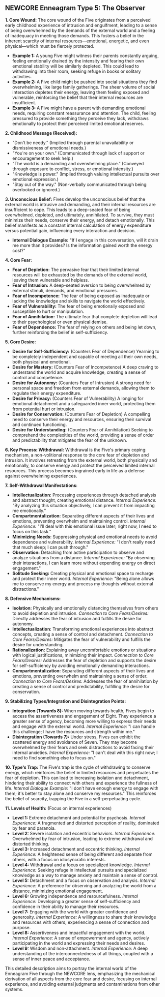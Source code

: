 ## NEWCORE Enneagram Type 5: The Observer

**1. Core Wound:**  The core wound of the Five originates from a perceived early childhood experience of intrusion and engulfment, leading to a sense of being overwhelmed by the demands of the external world and a feeling of inadequacy in meeting those demands. This fosters a belief in the inherent scarcity of internal resources—emotional, energetic, and even physical—which must be fiercely protected.

* **Example 1:** A young Five might witness their parents constantly arguing, feeling emotionally drained by the intensity and fearing their own emotional stability will be similarly depleted. This could lead to withdrawing into their room, seeking refuge in books or solitary activities.
* **Example 2:** A Five child might be pushed into social situations they find overwhelming, like large family gatherings. The sheer volume of social interaction depletes their energy, leaving them feeling exposed and vulnerable, reinforcing the belief that their internal resources are insufficient.
* **Example 3:**  A Five might have a parent with demanding emotional needs, requiring constant reassurance and attention. The child, feeling pressured to provide something they perceive they lack, withdraws emotionally to protect their perceived limited emotional reserves.

**2. Childhood Message (Received):**

* "Don't be needy." (Implied through parental unavailability or dismissiveness of emotional needs.)
* "You're on your own." (Communicated through lack of support or encouragement to seek help.)
* "The world is a demanding and overwhelming place." (Conveyed through exposure to conflict, stress, or emotional intensity.)
* "Knowledge is power." (Implied through valuing intellectual pursuits over emotional expression.)
* "Stay out of the way." (Non-verbally communicated through being overlooked or ignored.)

**3. Unconscious Belief:** Fives develop the unconscious belief that the external world is intrusive and demanding, and their internal resources are insufficient to cope. This leads to a deep-seated fear of being overwhelmed, depleted, and ultimately, annihilated. To survive, they must minimize their needs, conserve their energy, and detach emotionally.  This belief manifests as a constant internal calculation of energy expenditure versus potential gain, influencing every interaction and decision.

* **Internal Dialogue Example:** "If I engage in this conversation, will it drain me more than it provides? Is the information gained worth the energy cost?"

**4. Core Fear:**

* **Fear of Depletion:** The pervasive fear that their limited internal resources will be exhausted by the demands of the external world, leaving them vulnerable and helpless.
* **Fear of Intrusion:** A deep-seated aversion to being overwhelmed by external stimuli, demands, and emotional pressures.
* **Fear of Incompetence:** The fear of being exposed as inadequate or lacking the knowledge and skills to navigate the world effectively.
* **Fear of Vulnerability:**  The fear of being emotionally exposed and susceptible to hurt or manipulation.
* **Fear of Annihilation:** The ultimate fear that complete depletion will lead to their psychological or even physical demise.
* **Fear of Dependence:** The fear of relying on others and being let down, further reinforcing the belief in self-sufficiency.

**5. Core Desire:**

* **Desire for Self-Sufficiency:**  (Counters Fear of Dependence) Yearning to be completely independent and capable of meeting all their own needs, both physical and emotional.
* **Desire for Mastery:** (Counters Fear of Incompetence) A deep craving to understand the world and acquire knowledge, creating a sense of control and competence.
* **Desire for Autonomy:** (Counters Fear of Intrusion) A strong need for personal space and freedom from external demands, allowing them to regulate their energy expenditure.
* **Desire for Privacy:** (Counters Fear of Vulnerability)  A longing for emotional detachment and a safeguarded inner world, protecting them from potential hurt or intrusion.
* **Desire for Conservation:** (Counters Fear of Depletion) A compelling need to conserve their energy and resources, ensuring their survival and continued functioning.
* **Desire for Understanding:** (Counters Fear of Annihilation) Seeking to comprehend the complexities of the world, providing a sense of order and predictability that mitigates the fear of the unknown.

**6. Key Process: Withdrawal:**  Withdrawal is the Five's primary coping mechanism, a non-volitional response to the core fear of depletion and intrusion.  It involves retreating from the external world, both physically and emotionally, to conserve energy and protect the perceived limited internal resources. This process becomes ingrained early in life as a defense against overwhelming experiences.

**7. Self-Withdrawal Manifestations:**

* **Intellectualization:**  Processing experiences through detached analysis and abstract thought, creating emotional distance. *Internal Experience:* "By analyzing this situation objectively, I can prevent it from impacting me emotionally."
* **Compartmentalization:** Separating different aspects of their lives and emotions, preventing overwhelm and maintaining control. *Internal Experience:* "I'll deal with this emotional issue later; right now, I need to focus on this task."
* **Minimizing Needs:** Suppressing physical and emotional needs to avoid dependence and vulnerability. *Internal Experience:* "I don't really need that much sleep; I can push through."
* **Observation:** Detaching from active participation to observe and analyze situations from a distance. *Internal Experience:* "By observing their interactions, I can learn more without expending energy on direct engagement."
* **Solitude Seeking:**  Creating physical and emotional space to recharge and protect their inner world. *Internal Experience:* "Being alone allows me to conserve my energy and process my thoughts without external distractions."

**8. Defensive Mechanisms:**

* **Isolation:**  Physically and emotionally distancing themselves from others to avoid depletion and intrusion.  *Connection to Core Fears/Desires:* Directly addresses the fear of intrusion and fulfills the desire for autonomy.
* **Intellectualization:** Transforming emotional experiences into abstract concepts, creating a sense of control and detachment. *Connection to Core Fears/Desires:* Mitigates the fear of vulnerability and fulfills the desire for understanding.
* **Rationalization:**  Explaining away uncomfortable emotions or situations with logical justifications, minimizing their impact. *Connection to Core Fears/Desires:* Addresses the fear of depletion and supports the desire for self-sufficiency by avoiding emotionally demanding interactions.
* **Compartmentalization:**  Separating different aspects of their lives and emotions, preventing overwhelm and maintaining a sense of order. *Connection to Core Fears/Desires:*  Addresses the fear of annihilation by creating a sense of control and predictability, fulfilling the desire for conservation.


**9. Stabilizing Types/Integration and Disintegration Points:**

* **Integration (Towards 8):** When moving towards health, Fives begin to access the assertiveness and engagement of Eight.  They experience a greater sense of agency, becoming more willing to express their needs and engage with the external world. *Internal Experience:* "I can handle this challenge; I have the resources and strength within me."
* **Disintegration (Towards 7):** Under stress, Fives can exhibit the scattered energy and avoidance of Seven.  They may become overwhelmed by their fears and seek distractions to avoid facing their internal anxieties. *Internal Experience:*  "I can't deal with this right now; I need to find something else to focus on."

**10. Type's Trap:**  The Five's trap is the cycle of withdrawing to conserve energy, which reinforces the belief in limited resources and perpetuates the fear of depletion.  This can lead to increasing isolation and detachment, hindering their ability to connect with others and experience the fullness of life. *Internal Dialogue Example:* "I don't have enough energy to engage with them; it's better to stay alone and conserve my resources."  This reinforces the belief of scarcity, trapping the Five in a self-perpetuating cycle.


**11. Levels of Health:** (Focus on internal experiences)

* **Level 1:**  Extreme detachment and potential for psychosis.  *Internal Experience:*  A fragmented and distorted perception of reality, dominated by fear and paranoia.
* **Level 2:**  Severe isolation and eccentric behaviors.  *Internal Experience:*  Overwhelmed by fear of intrusion, leading to extreme withdrawal and distorted thinking.
* **Level 3:**  Increased detachment and eccentric thinking. *Internal Experience:*  A heightened sense of being different and separate from others, with a focus on idiosyncratic interests.
* **Level 4:**  Withdrawal and a focus on specialized knowledge. *Internal Experience:*  Seeking refuge in intellectual pursuits and specialized knowledge as a way to manage anxiety and maintain a sense of control.
* **Level 5:**  Detachment and a focus on observation and analysis. *Internal Experience:*  A preference for observing and analyzing the world from a distance, minimizing emotional engagement.
* **Level 6:**  Growing independence and resourcefulness. *Internal Experience:*  Developing a greater sense of self-sufficiency and confidence in their ability to manage their resources.
* **Level 7:**  Engaging with the world with greater confidence and generosity. *Internal Experience:*  A willingness to share their knowledge and resources with others, experiencing a sense of connection and purpose.
* **Level 8:**  Assertiveness and impactful engagement with the world. *Internal Experience:*  A sense of empowerment and agency, actively participating in the world and expressing their needs and desires.
* **Level 9:**  Wisdom and non-attachment. *Internal Experience:*  A deep understanding of the interconnectedness of all things, coupled with a sense of inner peace and acceptance.


This detailed description aims to portray the internal world of the Enneagram Five through the NEWCORE lens, emphasizing the mechanical derivation of all aspects from the core fear and desire, focusing on internal experience, and avoiding external judgments and contaminations from other systems.
